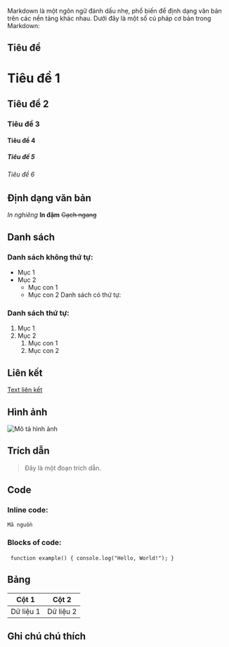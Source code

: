 Markdown là một ngôn ngữ đánh dấu nhẹ, phổ biến để định dạng văn bản trên các nền tảng khác nhau. Dưới đây là một số cú pháp cơ bản trong Markdown:

## Tiêu đề

# Tiêu đề 1

## Tiêu đề 2

### Tiêu đề 3

#### Tiêu đề 4

##### Tiêu đề 5

###### Tiêu đề 6

## Định dạng văn bản

_In nghiêng_
**In đậm**
~~Gạch ngang~~

## Danh sách

### Danh sách không thứ tự:

- Mục 1
- Mục 2
  - Mục con 1
  - Mục con 2
    Danh sách có thứ tự:

### Danh sách thứ tự:

1. Mục 1
2. Mục 2
   1. Mục con 1
   2. Mục con 2

## Liên kết

[Text liên kết](http://www.example.com)

## Hình ảnh

![Mô tả hình ảnh](http://www.example.com/image.jpg)

## Trích dẫn

> Đây là một đoạn trích dẫn.

## Code

### Inline code:

`Mã nguồn`

### Blocks of code:

​`
function example() {
  console.log("Hello, World!");
}
​`

## Bảng

| Cột 1     | Cột 2     |
| --------- | --------- |
| Dữ liệu 1 | Dữ liệu 2 |

## Ghi chú chú thích

[^1]: Đây là một chú thích.

